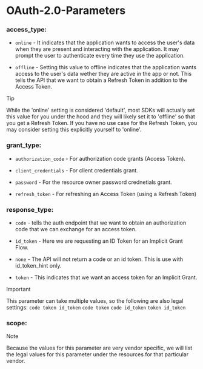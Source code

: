 # OAuth-2.0-Parameters

### access_type:

* `online` - It indicates that the application wants to access the user's data when they are present and interacting with the application. It may prompt the user to authenticate every time they use the application.

* `offline` - Setting this value to offline indicates that the application wants access to the user's data wether they are active in the app or not. This tells the API that we want to obtain a Refresh Token in addition to the Access Token.

> [!TIP]
> While the 'online' setting is considered 'default', most SDKs will actually set this value for you under the hood and they will likely set it to 'offline' so that you get a Refresh Token. If you have no use case for the Refresh Token, you may consider setting this explicitly yourself to 'online'.

### grant_type:

* `authorization_code` - For authorization code grants (Access Token).

* `client_credentials` - For client credentials grant.

* `password` - For the resource owner password crednetials grant.

* `refresh_token` - For refreshing an Access Token (using a Refresh Token)


### response_type:

* `code` - tells the auth endpoint that we want to obtain an authorization code that we can exchange for an access token.

* `id_token` - Here we are requesting an ID Token for an Implicit Grant Flow.

* `none` - The API will not return a code or an id token. This is use with id_token_hint only.

* `token` - This indicates that we want an access token for an Implicit Grant.
> [!IMPORTANT]
> This parameter can take multiple values, so the following are also legal settings: `code token id_token` `code token` `code id_token` `token id_token`

### scope:
> [!NOTE]
> Because the values for this parameter are very vendor specific, we will list the legal values for this parameter under the resources for that particular vendor.
